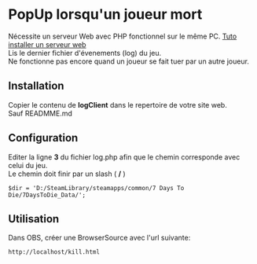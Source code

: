 # PopUp lorsqu'un joueur mort
Nécessite un serveur Web avec PHP fonctionnel sur le même PC.  [Tuto installer un serveur web](https://notes-de-cours.com/web/blogue/49/configurer-php-et-nginx-sous-windows)  
Lis le dernier fichier d'évenements (log) du jeu.  
Ne fonctionne pas encore quand un joueur se fait tuer par un autre joueur.  

## Installation
Copier le contenu de **logClient** dans le repertoire de votre site web.  
Sauf READMME.md  

## Configuration
Editer la ligne **3** du fichier log.php afin que le chemin corresponde avec celui du jeu.  
Le chemin doit finir par un slash ( **/** )  

`$dir = 'D:/SteamLibrary/steamapps/common/7 Days To Die/7DaysToDie_Data/';`  

## Utilisation
Dans OBS, créer une BrowserSource avec l'url suivante:  

`http://localhost/kill.html`
